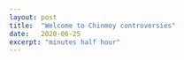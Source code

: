 ```yaml
---
layout: post
title:  "Welcome to Chinmoy controversies"
date:   2020-06-25
excerpt: "minutes half hour"
---
```

